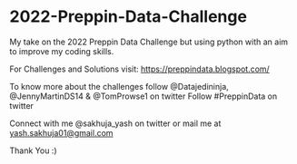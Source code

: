 # 2022-Preppin-Data-Challenge
My take on the 2022 Preppin Data Challenge but using python with an aim to improve my coding skills.

For Challenges and Solutions visit: https://preppindata.blogspot.com/

To know more about the challenges follow @Datajedininja, @JennyMartinDS14 & @TomProwse1 on twitter 
Follow #PreppinData on twitter

Connect with me @sakhuja_yash on twitter or mail me at yash.sakhuja01@gmail.com 

Thank You :)
